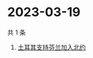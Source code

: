 # 2023-03-19

共 1 条

<!-- BEGIN -->
<!-- 最后更新时间 Sun Mar 19 2023 09:13:09 GMT+0800 (China Standard Time) -->

1. [土耳其支持芬兰加入北约](https://www.zhihu.com/search?q=土耳其支持芬兰加入北约)

<!-- END -->
